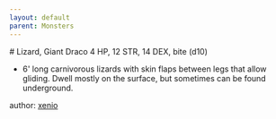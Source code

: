 ```yaml
---
layout: default
parent: Monsters
---
```


# Lizard, Giant Draco
4 HP, 12 STR, 14 DEX, bite (d10)

- 6' long carnivorous lizards with skin flaps between legs that allow gliding. Dwell mostly on the surface, but sometimes can be found underground.

author: [xenio](https://xenioinabottle.blogspot.com/2021/03/classic-monsters-for-cairnito-part-2.html)
